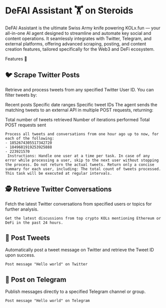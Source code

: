 # DeFAI Assistant 🏋️ on Steroids

DeFAI Assistant is the ultimate Swiss Army knife powering KOLx.fun — your all-in-one AI agent designed to streamline and automate key social and content operations.
It seamlessly integrates with Twitter, Telegram, and external platforms, offering advanced scraping, posting, and content creation features, tailored specifically for the Web3 and DeFi ecosystem.

Features 🚀

## 🐦 Scrape Twitter Posts
Retrieve and process tweets from any specified Twitter User ID.
You can filter tweets by:

Recent posts
Specific date ranges
Specific tweet IDs
The agent sends the matching tweets to an external API in multiple POST requests, returning:

Total number of tweets retrieved
Number of iterations performed
Total POST requests sent

```
Process all tweets and conversations from one hour ago up to now, for each of the following:
- 1852674305517342720
- 1849681919253925888
- 223921570
 Instructions: Handle one user at a time per task. In case of any error while processing a user, skip to the next user without stopping the process. Do not return the actual tweets. Return only a concise summary for each user, including: The total count of tweets processed. This task will be executed at regular intervals.
```

## 🕵️ Retrieve Twitter Conversations
Fetch the latest Twitter conversations from specified users or topics for further analysis.
```
Get the latest discussions from top crypto KOLs mentioning Ethereum or DeFi in the past 24 hours.
```

## 🐤 Post Tweets
Automatically post a tweet message on Twitter and retrieve the Tweet ID upon success.

```
Post message "Hello world" on Twitter
```

## 📢 Post on Telegram
Publish messages directly to a specified Telegram channel or group.
```
Post message "Hello world" on Telegram
```

